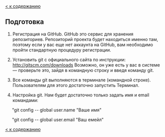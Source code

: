 [< к содержанию](./readme.md)

## Подготовка

1. Регистрация на GitHub. GitHub это
сервис для хранения репозиториев.
Репозиторий проекта будет находиться именно там, поэтому если у вас
еще нет аккаунта на GitHub, вам необходимо пройти стандартную процедуру
регистрации.

2. Установить git с официального сайта по инструкции:  
http://gitscm.com/downloads
Возможно, он уже есть у вас в системе — проверьте это, зайдя в командную строку
и введя команду git.

3. Все команды git выполняются в терминале (командной строке). Пользователям для этого достаточно запустить Терминал.

4. Настройка git. Нам будет достаточно только задать имя и email командами:

&ensp;
&#8194;
"git config -- global user.name "Ваше имя"

&ensp;
&#8194;
"git config -- global user.email "Ваш емейл"




[< к содержанию](./readme.md)